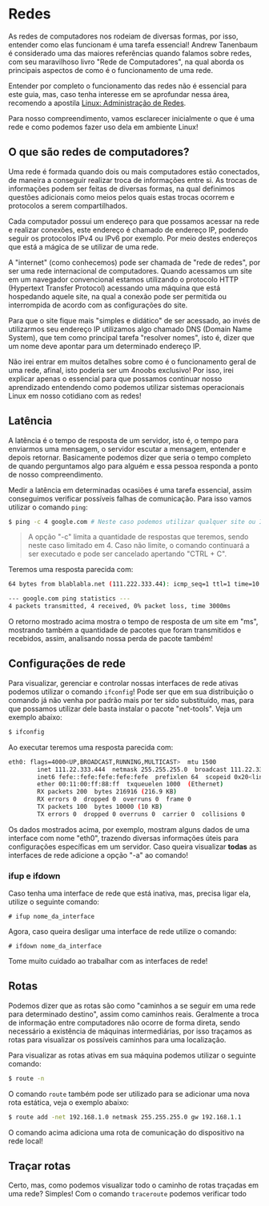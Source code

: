 # Redes

As redes de computadores nos rodeiam de diversas formas, por isso, entender como elas funcionam é uma tarefa essencial! Andrew Tanenbaum é considerado uma das maiores referências quando falamos sobre redes, com seu maravilhoso livro "Rede de Computadores", na qual aborda os principais aspectos de como é o funcionamento de uma rede.

Entender por completo o funcionamento das redes não é essencial para este guia, mas, caso tenha interesse em se aprofundar nessa área, recomendo a apostila [Linux: Administração de Redes](https://www.inf.pucrs.br/~benso/gerencia_redes/2005/manuais/Administracao%20de%20Redes.pdf).

Para nosso compreendimento, vamos esclarecer inicialmente o que é uma rede e como podemos fazer uso dela em ambiente Linux!

## O que são redes de computadores?

Uma rede é formada quando dois ou mais computadores estão conectados, de maneira a conseguir realizar troca de informações entre si. As trocas de informações podem ser feitas de diversas formas, na qual definimos questões adicionais como meios pelos quais estas trocas ocorrem e protocolos a serem compartilhados.

Cada computador possui um endereço para que possamos acessar na rede e realizar conexões, este endereço é chamado de endereço IP, podendo seguir os protocolos IPv4 ou IPv6 por exemplo. Por meio destes endereços que está a mágica de se utilizar de uma rede.

A "internet" (como conhecemos) pode ser chamada de "rede de redes", por ser uma rede internacional de computadores. Quando acessamos um site em um navegador convencional estamos utilizando o protocolo HTTP (Hypertext Transfer Protocol) acessando uma máquina que está hospedando aquele site, na qual a conexão pode ser permitida ou interrompida de acordo com as configurações do site.

Para que o site fique mais "simples e didático" de ser acessado, ao invés de utilizarmos seu endereço IP utilizamos algo chamado DNS (Domain Name System), que tem como principal tarefa "resolver nomes", isto é, dizer que um nome deve apontar para um determinado endereço IP.

Não irei entrar em muitos detalhes sobre como é o funcionamento geral de uma rede, afinal, isto poderia ser um 4noobs exclusivo! Por isso, irei explicar apenas o essencial para que possamos continuar nosso aprendizado entendendo como podemos utilizar sistemas operacionais Linux em nosso cotidiano com as redes!

## Latência

A latência é o tempo de resposta de um servidor, isto é, o tempo para enviarmos uma mensagem, o servidor escutar a mensagem, entender e depois retornar. Basicamente podemos dizer que seria o tempo completo de quando perguntamos algo para alguém e essa pessoa responda a ponto de nosso compreendimento.

Medir a latência em determinadas ocasiões é uma tarefa essencial, assim conseguimos verificar possíveis falhas de comunicação. Para isso vamos utilizar o comando `ping`:

```sh
$ ping -c 4 google.com # Neste caso podemos utilizar qualquer site ou IP
```
> A opção "-c" limita a quantidade de respostas que teremos, sendo neste caso limitado em 4. Caso não limite, o comando continuará a ser executado e pode ser cancelado apertando "CTRL + C".

Teremos uma resposta parecida com:

```sh
64 bytes from blablabla.net (111.222.333.44): icmp_seq=1 ttl=1 time=10 ms

--- google.com ping statistics ---
4 packets transmitted, 4 received, 0% packet loss, time 3000ms
```

O retorno mostrado acima mostra o tempo de resposta de um site em "ms", mostrando também a quantidade de pacotes que foram transmitidos e recebidos, assim, analisando nossa perda de pacote também!

## Configurações de rede

Para visualizar, gerenciar e controlar nossas interfaces de rede ativas podemos utilizar o comando `ifconfig`! Pode ser que em sua distribuição o comando já não venha por padrão mais por ter sido substituído, mas, para que possamos utilizar dele basta instalar o pacote "net-tools". Veja um exemplo abaixo:

```sh
$ ifconfig
```

Ao executar teremos uma resposta parecida com:

```sh
eth0: flags=4000<UP,BROADCAST,RUNNING,MULTICAST>  mtu 1500
        inet 111.22.333.444  netmask 255.255.255.0  broadcast 111.22.333.555
        inet6 fefe::fefe:fefe:fefe:fefe  prefixlen 64  scopeid 0x20<link>
        ether 00:11:00:ff:88:ff  txqueuelen 1000  (Ethernet)
        RX packets 200  bytes 216916 (216.9 KB)
        RX errors 0  dropped 0  overruns 0  frame 0
        TX packets 100  bytes 10000 (10 KB)
        TX errors 0  dropped 0 overruns 0  carrier 0  collisions 0
```

Os dados mostrados acima, por exemplo, mostram alguns dados de uma interface com nome "eth0", trazendo diversas informações úteis para configurações específicas em um servidor. Caso queira visualizar **todas** as interfaces de rede adicione a opção "-a" ao comando!

### ifup e ifdown

Caso tenha uma interface de rede que está inativa, mas, precisa ligar ela, utilize o seguinte comando:

```
# ifup nome_da_interface
```

Agora, caso queira desligar uma interface de rede utilize o comando:

```
# ifdown nome_da_interface
```

Tome muito cuidado ao trabalhar com as interfaces de rede!

## Rotas

Podemos dizer que as rotas são como "caminhos a se seguir em uma rede para determinado destino", assim como caminhos reais. Geralmente a troca de informação entre computadores não ocorre de forma direta, sendo necessário a existência de máquinas intermediárias, por isso traçamos as rotas para visualizar os possíveis caminhos para uma localização.

Para visualizar as rotas ativas em sua máquina podemos utilizar o seguinte comando:

```sh
$ route -n
```

O comando `route` também pode ser utilizado para se adicionar uma nova rota estática, veja o exemplo abaixo:

```sh
$ route add -net 192.168.1.0 netmask 255.255.255.0 gw 192.168.1.1
```

O comando acima adiciona uma rota de comunicação do dispositivo na rede local!

## Traçar rotas

Certo, mas, como podemos visualizar todo o caminho de rotas traçadas em uma rede? Simples! Com o comando `traceroute` podemos verificar todo 
